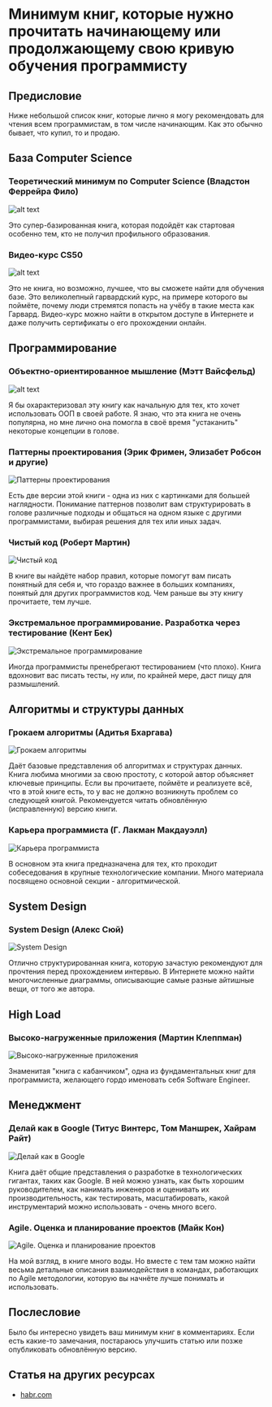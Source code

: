 # Минимум книг, которые нужно прочитать начинающему или продолжающему свою кривую обучения программисту

## Предисловие

Ниже небольшой список книг, которые лично я могу рекомендовать для чтения всем программистам, в том числе начинающим. Как это обычно бывает, что купил, то и продаю.

## База Computer Science

### Теоретический минимум по Computer Science (Владстон Феррейра Фило)

![alt text](./the-minimum-of-books/book-cs-distilled.png)

Это супер-базированная книга, которая подойдёт как стартовая особенно тем, кто не получил профильного образования.

### Видео-курс CS50

![alt text](./the-minimum-of-books/video-cs50.png)

Это не книга, но возможно, лучшее, что вы сможете найти для обучения базе. Это великолепный гарвардский курс, на примере которого вы поймёте, почему люди стремятся попасть на учёбу в такие места как Гарвард. Видео-курс можно найти в открытом доступе в Интернете и даже получить сертификаты о его прохождении онлайн.

## Программирование

### Объектно-ориентированное мышление (Мэтт Вайсфельд)

![alt text](./the-minimum-of-books/book-oop.png)

Я бы охарактеризовал эту книгу как начальную для тех, кто хочет использовать ООП в своей работе. Я знаю, что эта книга не очень популярна, но мне лично она помогла в своё время "устаканить" некоторые концепции в голове.

### Паттерны проектирования (Эрик Фримен, Элизабет Робсон и другие)

![Паттерны проектирования](./the-minimum-of-books/book-patterns.png)

Есть две версии этой книги - одна из них с картинками для большей наглядности. Понимание паттернов позволит вам структурировать в голове различные подходы и общаться на одном языке с другими программистами, выбирая решения для тех или иных задач.

### Чистый код (Роберт Мартин)

![Чистый код](./the-minimum-of-books/book-cc.png)

В книге вы найдёте набор правил, которые помогут вам писать понятный для себя и, что гораздо важнее в больших компаниях, понятый для других программистов код. Чем раньше вы эту книгу прочитаете, тем лучше.

### Экстремальное программирование. Разработка через тестирование (Кент Бек)

![Экстремальное программирование](./the-minimum-of-books/book-tdd.png)

Иногда программисты пренебрегают тестированием (что плохо). Книга вдохновит вас писать тесты, ну или, по крайней мере, даст пищу для размышлений.

## Алгоритмы и структуры данных

### Грокаем алгоритмы (Адитья Бхаргава)

![Грокаем алгоритмы](./the-minimum-of-books/book-ga.png)

Даёт базовые представления об алгоритмах и структурах данных. Книга любима многими за свою простоту, с которой автор объясняет ключевые принципы. Если вы прочитаете, поймёте и реализуете всё, что в этой книге есть, то у вас не должно возникнуть проблем со следующей книгой. Рекомендуется читать обновлённую (исправленную) версию книги.

### Карьера программиста (Г. Лакман Макдауэлл)

![Карьера программиста](./the-minimum-of-books/book-cci.png)

В основном эта книга предназначена для тех, кто проходит собеседования в крупные технологические компании. Много материала посвящено основной секции - алгоритмической.

## System Design

### System Design (Алекс Сюй)

![System Design](./the-minimum-of-books/book-sd.png)

Отлично структурированная книга, которую зачастую рекомендуют для прочтения перед прохождением интервью. В Интернете можно найти многочисленные диаграммы, описывающие самые разные айтишные вещи, от того же автора.

## High Load

### Высоко-нагруженные приложения (Мартин Клеппман)

![Высоко-нагруженные приложения](./the-minimum-of-books/book-ddia.png)

Знаменитая "книга с кабанчиком", одна из фундаментальных книг для программиста, желающего гордо именовать себя Software Engineer.

## Менеджмент

### Делай как в Google (Титус Винтерс, Том Маншрек, Хайрам Райт)

![Делай как в Google](./the-minimum-of-books/book-se-google.png)

Книга даёт общие представления о разработке в технологических гигантах, таких как Google. В ней можно узнать, как быть хорошим руководителем, как нанимать инженеров и оценивать их производительность, как тестировать, масштабировать, какой инструментарий можно использовать - очень много всего.

### Agile. Оценка и планирование проектов (Майк Кон)

![Agile. Оценка и планирование проектов](./the-minimum-of-books/book-agile.png)

На мой взгляд, в книге много воды. Но вместе с тем там можно найти весьма детальные описания взаимодействия в командах, работающих по Agile методологии, которую вы начнёте лучше понимать и использовать.

## Послесловие

Было бы интересно увидеть ваш минимум книг в комментариях. Если есть какие-то замечания, постараюсь улучшить статью или позже опубликовать обновлённую версию.

## Статья на других ресурсах

- [habr.com](./the-minimum-of-books/https://habr.com/ru/articles/892804/)
